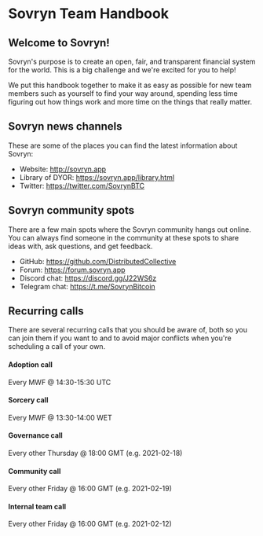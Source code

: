 # Sovryn Team Handbook

## Welcome to Sovryn!

Sovryn's purpose is to create an open, fair, and transparent financial system for the world. This is a big challenge and we're excited for you to help!

We put this handbook together to make it as easy as possible for new team members such as yourself to find your way around, spending less time figuring out how things work and more time on the things that really matter.

## Sovryn news channels

These are some of the places you can find the latest information about Sovryn:

- Website: http://sovryn.app  
- Library of DYOR: https://sovryn.app/library.html  
- Twitter: https://twitter.com/SovrynBTC  

## Sovryn community spots

There are a few main spots where the Sovryn community hangs out online. You can always find someone in the community at these spots to share ideas with, ask questions, and get feedback.

- GitHub: https://github.com/DistributedCollective  
- Forum: https://forum.sovryn.app  
- Discord chat: https://discord.gg/J22WS6z  
- Telegram chat: https://t.me/SovrynBitcoin  

## Recurring calls

There are several recurring calls that you should be aware of, both so you can join them if you want to and to avoid major conflicts when you're scheduling a call of your own.

#### Adoption call

Every MWF @ 14:30-15:30 UTC

#### Sorcery call

Every MWF @ 13:30-14:00 WET

#### Governance call

Every other Thursday @ 18:00 GMT (e.g. 2021-02-18)

#### Community call

Every other Friday @ 16:00 GMT (e.g. 2021-02-19)

#### Internal team call

Every other Friday @ 16:00 GMT (e.g. 2021-02-12)
